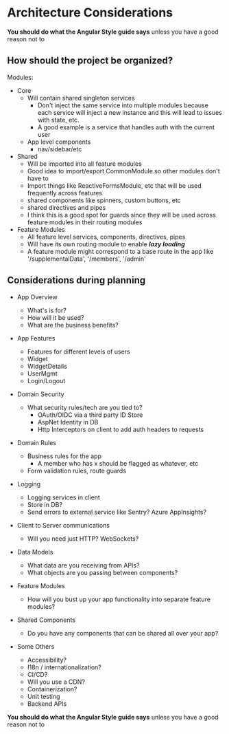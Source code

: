 # Architecture Considerations
**You should do what the Angular Style guide says** unless you have a good reason not to

## How should the project be organized?
Modules:
 - Core
	- Will contain shared singleton services
		- Don't inject the same service into multiple modules because each service will inject a new instance and this will lead to issues with state, etc.
		- A good example is a service that handles auth with the current user
	- App level components 
		- nav/sidebar/etc
 - Shared
	- Will be imported into all feature modules
	- Good idea to import/export CommonModule so other modules don't have to
	- Import things like ReactiveFormsModule, etc that will be used frequently across features
	- shared components like spinners, custom buttons, etc
	- shared directives and pipes
	- I think this is a good spot for guards since they will be used across feature modules in their routing modules
 - Feature Modules
	- All feature level services, components, directives, pipes
	- Will have its own routing module to enable ***lazy loading***
	- A feature module might correspond to a base route in the app like '/supplementalData', '/members', '/admin'

## Considerations during planning

- App Overview
	- What's is for?
	- How will it be used?
	- What are the business benefits?

- App Features
	- Features for different levels of users
	- Widget
	- WidgetDetails
	- UserMgmt
	- Login/Logout

- Domain Security
	- What security rules/tech are you tied to?
		- OAuth/OIDC via a third party ID Store
		- AspNet Identity in DB
		- Http Interceptors on client to add auth headers to requests

- Domain Rules
	- Business rules for the app
		- A member who has x should be flagged as whatever, etc
	- Form validation rules, route guards

- Logging
	- Logging services in client
	- Store in DB?
	- Send errors to external service like Sentry? Azure AppInsights?

- Client to Server communications
	- Will you need just HTTP? WebSockets?

- Data Models
	- What data are you receiving from APIs?
	- What objects are you passing between components?

- Feature Modules
	- How will you bust up your app functionality into separate feature modules?

- Shared Components
	- Do you have any components that can be shared all over your app? 

- Some Others
	- Accessibility?
	- I18n / internationalization?
	- CI/CD?
	- Will you use a CDN?
	- Containerization?
	- Unit testing
	- Backend APIs

**You should do what the Angular Style guide says** unless you have a good reason not to